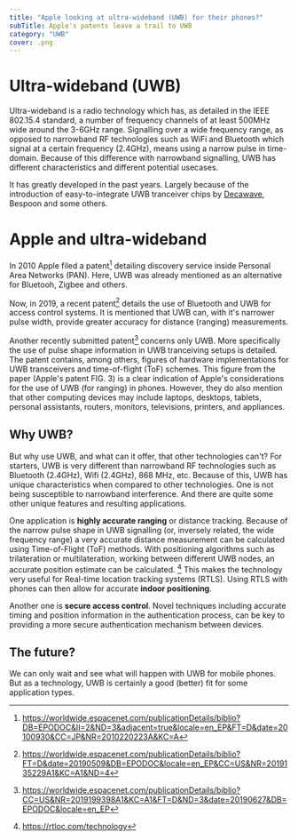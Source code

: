 ```yaml
---
title: "Apple looking at ultra-wideband (UWB) for their phones?"
subTitle: Apple's patents leave a trail to UWB
category: "UWB"
cover: .png
---
```

# Ultra-wideband (UWB)

Ultra-wideband is a radio technology which has, as detailed in the IEEE 802.15.4 standard, a number of frequency channels of at least 500MHz wide around the 3-6GHz range. Signalling over a wide frequency range, as opposed to narrowband RF technologies such as WiFi and Bluetooth which signal at a certain frequency (2.4GHz), means using a narrow pulse in time-domain. Because of this difference with narrowband signalling, UWB has different characteristics and different potential usecases.

It has greatly developed in the past years. Largely because of the introduction of easy-to-integrate UWB tranceiver chips by [Decawave](https://www.decawave.com/), Bespoon and some others.

# Apple and ultra-wideband

In 2010 Apple filed a patent[^1] detailing discovery service inside Personal Area Networks (PAN). Here, UWB was already mentioned as an alternative for Bluetooh, Zigbee and others.

Now, in 2019, a recent patent[^2] details the use of Bluetooth and UWB for access control systems. It is mentioned that UWB can, with it's narrower pulse width, provide greater accuracy for distance (ranging) measurements.

Another recently submitted patent[^3] concerns only UWB. More specifically the use of pulse shape information in UWB tranceiving setups is detailed. The patent contains, among others, figures of hardware implementations for UWB transceivers and time-of-flight (ToF) schemes. This figure from the paper (Apple's patent FIG. 3) is a clear indication of Apple's considerations for the use of UWB (for ranging) in phones. However, they do also mention that other computing devices may include laptops, desktops, tablets, personal assistants, routers, monitors, televisions, printers, and appliances.


## Why UWB?

But why use UWB, and what can it offer, that other technologies can't? For starters, UWB is very different than narrowband RF technologies such as Bluetooth (2.4GHz), Wifi (2.4GHz), 868 MHz, etc. Because of this, UWB has unique characteristics when compared to other technologies. One is not being susceptible to narrowband interference. And there are quite some other unique features and resulting applications.

One application is **highly accurate ranging** or distance tracking. Because of the narrow pulse shape in UWB signalling (or, inversely related, the wide frequency range) a very accurate distance measurement can be calculated using Time-of-Flight (ToF) methods. With positioning algorithms such as trilateration or multilateration, working between different UWB nodes, an accurate position estimate can be calculated. [^4] This makes the technology very useful for Real-time location tracking systems (RTLS). Using RTLS with phones can then allow for accurate **indoor positioning**.

Another one is **secure access control**. Novel techniques including accurate timing and position information in the authentication process, can be key to providing a more secure authentication mechanism between devices.

## The future?

We can only wait and see what will happen with UWB for mobile phones. But as a technology, UWB is certainly a good (better) fit for some application types.

[^1]: https://worldwide.espacenet.com/publicationDetails/biblio?DB=EPODOC&II=2&ND=3&adjacent=true&locale=en_EP&FT=D&date=20100930&CC=JP&NR=2010220223A&KC=A
[^2]: https://worldwide.espacenet.com/publicationDetails/biblio?FT=D&date=20190509&DB=EPODOC&locale=en_EP&CC=US&NR=2019135229A1&KC=A1&ND=4
[^3]: https://worldwide.espacenet.com/publicationDetails/biblio?CC=US&NR=2019199398A1&KC=A1&FT=D&ND=3&date=20190627&DB=EPODOC&locale=en_EP
[^4]: https://rtloc.com/technology
